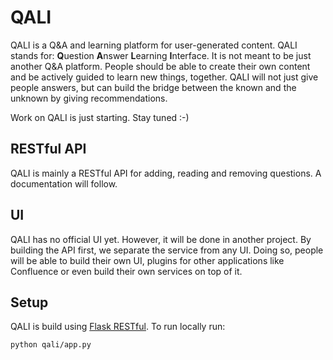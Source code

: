 # QALI

QALI is a Q&amp;A and learning platform for user-generated content. QALI stands for: **Q**uestion **A**nswer **L**earning **I**nterface. It is not meant to be just another Q&A platform. People should be able to create their own content and be actively guided to learn new things, together. QALI will not just give people answers, but can build the bridge between the known and the unknown by giving recommendations.

Work on QALI is just starting. Stay tuned :-)

## RESTful API

QALI is mainly a RESTful API for adding, reading and removing questions. A documentation will follow.

## UI

QALI has no official UI yet. However, it will be done in another project. By building the API first, we separate the service from any UI. Doing so, people will be able to build their own UI, plugins for other applications like Confluence or even build their own services on top of it.

## Setup

QALI is build using [Flask RESTful](https://github.com/flask-restful/flask-restful). To run locally run:

```
python qali/app.py
```

